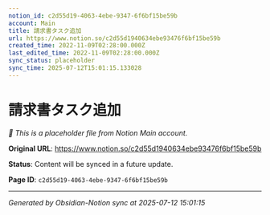 ```yaml
---
notion_id: c2d55d19-4063-4ebe-9347-6f6bf15be59b
account: Main
title: 請求書タスク追加
url: https://www.notion.so/c2d55d1940634ebe93476f6bf15be59b
created_time: 2022-11-09T02:28:00.000Z
last_edited_time: 2022-11-09T02:28:00.000Z
sync_status: placeholder
sync_time: 2025-07-12T15:01:15.133028
---
```


# 請求書タスク追加

*🔄 This is a placeholder file from Notion Main account.*

**Original URL**: https://www.notion.so/c2d55d1940634ebe93476f6bf15be59b

**Status**: Content will be synced in a future update.

**Page ID**: `c2d55d19-4063-4ebe-9347-6f6bf15be59b`

---

*Generated by Obsidian-Notion sync at 2025-07-12 15:01:15*

